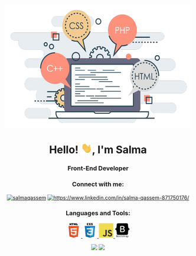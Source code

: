 <div align="center">
    <img src="https://github.com/SalmaQassem/SalmaQassem/blob/main/Cover-photo.png?raw=true" width="700" height="330">
</div>
<h1 align="center">Hello! <img src="https://github.com/SalmaQassem/SalmaQassem/blob/main/wave.gif" width="30px">, I'm Salma</h1>
<h3 align="center">Front-End Developer</h3>
<h3 align="center">Connect with me:</h3>
<p align="center">
<a href="https://codepen.io/salmaqassem" target="blank"><img align="center" src="https://raw.githubusercontent.com/rahuldkjain/github-profile-readme-generator/master/src/images/icons/Social/codepen.svg" alt="salmaqassem" height="30" width="40" /></a>
<a href="https://www.linkedin.com/in/salma-qassem-871750176/" target="blank"><img align="center" src="https://raw.githubusercontent.com/rahuldkjain/github-profile-readme-generator/master/src/images/icons/Social/linked-in-alt.svg" alt="https://www.linkedin.com/in/salma-qassem-871750176/" height="30" width="40" /></a>
</p>
<h3 align="center">Languages and Tools:</h3>
<p align="center">
<a href="https://www.w3.org/html/" target="_blank" rel="noreferrer"><img src="https://raw.githubusercontent.com/devicons/devicon/master/icons/html5/html5-original-wordmark.svg" alt="html5" width="40" height="40"/>
</a>
<a href="https://www.w3schools.com/css/" target="_blank" rel="noreferrer"><img src="https://raw.githubusercontent.com/devicons/devicon/master/icons/css3/css3-original-wordmark.svg" alt="css3" width="40" height="40"/>
</a>
<a href="https://developer.mozilla.org/en-US/docs/Web/JavaScript" target="_blank" rel="noreferrer"><img src="https://raw.githubusercontent.com/devicons/devicon/master/icons/javascript/javascript-original.svg" alt="javascript" width="40" height="40"/>
</a> 
<a href="https://getbootstrap.com" target="_blank" rel="noreferrer"><img src="https://raw.githubusercontent.com/devicons/devicon/master/icons/bootstrap/bootstrap-plain-wordmark.svg" alt="bootstrap" width="40" height="40"/>
</a>
</p>
<div align="center">
<img src="https://github-readme-stats.vercel.app/api?username=SalmaQassem&hide=stars&show_icons=true&theme=swift&line_height=32">
<img src="https://github-readme-stats.vercel.app/api/top-langs/?username=SalmaQassem&count_private=true&theme=swift">
</div>


